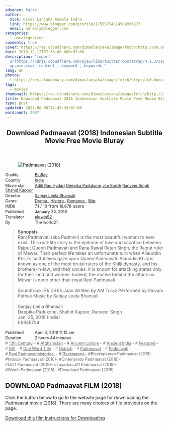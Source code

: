 ```yaml
---
adsense: false
author:
  nick: Dimas Lanjaka Kumala Indra
  link: https://www.blogger.com/profile/17555754514989936273
  email: noreply@blogger.com
categories:
  - uncategorized
comments: true
cover: https://res.cloudinary.com/dimaslanjaka/image/fetch/http://s0.dunia21.net/wp-content/uploads/2018/04/film-padmaavat-2018.jpg
date: 2018-12-12T07:38:00.000+07:00
description: "import
  urlhttps://cdnjs.cloudflare.com/ajax/libs/twitter-bootstrap/4.1.3/css/bootstr\
  ap.min.css; .content ,.keyword ,.keywords "
lang: en
photos:
  - https://res.cloudinary.com/dimaslanjaka/image/fetch/http://s0.dunia21.net/wp-content/uploads/2018/04/film-padmaavat-2018.jpg
tags:
  - movies
thumbnail: https://res.cloudinary.com/dimaslanjaka/image/fetch/http://s0.dunia21.net/wp-content/uploads/2018/04/film-padmaavat-2018.jpg
title: Download Padmaavat 2018 Indonesian Subtitle Movie Free Movie Bluray
type: post
updated: 2023-08-08T14:45:35+07:00
wordcount: 2907
---
```


<div>
  <style>
    @import url("https://cdnjs.cloudflare.com/ajax/libs/twitter-bootstrap/4.1.3/css/bootstrap.min.css");
    .content *,
    .keyword *,
    .keywords * {
      max-width: 100%;
    }
    .keywords h3 {
      margin-right: 15px;
      color: #666;
    }
    .keywords h3::before {
      content: "#";
    }
    .keywords h3::after {
      content: "-";
    }
    .content h3 {
      display: inline-block;
    }
    .keywords h3 {
      display: block;
    }
    .content-wrapper {
      position: relative;
    }
    .content-wrapper::before {
      background: -moz-linear-gradient(top, rgba(255, 255, 255, 0) 0, rgba(255, 255, 255, 1) 100%);
      background: -webkit-linear-gradient(top, rgba(255, 255, 255, 0) 0, rgba(255, 255, 255, 1) 100%);
      background: linear-gradient(to bottom, rgba(255, 255, 255, 0) 0, rgba(255, 255, 255, 1) 100%);
      /* filter: progid: DXImageTransform.Microsoft.gradient(startColorstr='#00ffffff', endColorstr='#ffffff', GradientType=0); */
      bottom: 0;
      left: 0;
      position: absolute;
      width: 100%;
      color: #fff;
      height: 50px; /*content: '';*/ /*z-index: 3*/
    }
    .keywords h3 a {
      color: #666;
    }
    .content {
      position: relative;
    }
    .content h2,
    .content h3 {
      font-style: normal;
      display: inline-block;
      font-weight: 400;
      margin: 0;
      padding: 0;
      font-size: 90%;
    }
    .content-media,
    .show-more {
      font-size: 80%;
    }
    .content h2 {
      width: 90px;
    }
    .content-poster {
      margin-bottom: 10px;
    }
  </style>
  <article class="post">
    <header class="post-header">
      <h1 for="title">
        <span class="notranslate">Download Padmaavat (2018) Indonesian Subtitle Movie Free Movie Bluray</span>
      </h1>
    </header>
    <div class="content-wrapper" id="movie-detail">
      <div class="row toggle-more">
        <div class="col-xs-2 content-poster">
          <figure>
            <img
              src="https://res.cloudinary.com/dimaslanjaka/image/fetch/http://s0.dunia21.net/wp-content/uploads/2018/04/film-padmaavat-2018.jpg"
              alt="Padmaavat (2018)"
              title="Watch Padmaavat (2018) Indonesian Subtitles Streaming Movie Free Download Online"
              class="img-thumbnail"
            />
          </figure>
        </div>
        <div class="col-xs-10 content">
          <div>
            <h2><span class="notranslate">Quality</span></h2>
            <h3>
              <span class="notranslate">
                <a
                  href="http://webmanajemen.com/search/?q=quality%20bluray"
                  title="List of the latest and most complete films on BluRay quality"
                >
                  BluRay
                </a>
              </span>
            </h3>
          </div>
          <div>
            <h2><span class="notranslate">Country</span></h2>
            <h3>
              <span class="notranslate">
                <a
                  href="http://webmanajemen.com/search/?q=country%20india"
                  title="List of the latest and most complete films made in India"
                >
                  India
                </a>
              </span>
            </h3>
          </div>
          <div>
            <h2><span class="notranslate">Movie star</span></h2>
            <h3>
              <span class="notranslate">
                <a href="http://webmanajemen.com/search/?q=artist%20aditi%20rao%20hydari">Aditi Rao Hydari</a>
              </span>
            </h3>
            <h3>
              <span class="notranslate">
                <a href="http://webmanajemen.com/search/?q=artist%20deepika%20padukone">Deepika Padukone</a>
              </span>
            </h3>
            <h3>
              <span class="notranslate">
                <a href="http://webmanajemen.com/search/?q=artist%20jim%20sarbh">Jim Sarbh</a>
              </span>
            </h3>
            <h3>
              <span class="notranslate">
                <a href="http://webmanajemen.com/search/?q=artist%20ranveer%20singh">Ranveer Singh</a>
              </span>
            </h3>
            <h3>
              <span class="notranslate">
                <a href="http://webmanajemen.com/search/?q=artist%20shahid%20kapoor">Shahid Kapoor</a>
              </span>
            </h3>
          </div>
          <div>
            <h2><span class="notranslate">Director</span></h2>
            <h3>
              <span class="notranslate">
                <a href="http://webmanajemen.com/search/?q=director%20sanjay%20leela%20bhansali">
                  Sanjay Leela Bhansali
                </a>
              </span>
            </h3>
          </div>
          <div>
            <h2><span class="notranslate">Genre</span></h2>
            <h3>
              <span class="notranslate">
                <a
                  href="http://webmanajemen.com/search/?q=genre%20drama"
                  title="List of the latest and most complete Genres films"
                >
                  Drama
                </a>
                ,
                <a
                  href="http://webmanajemen.com/search/?q=genre%20history"
                  title="List of the latest and most complete Genres films"
                >
                  History
                </a>
                ,
                <a
                  href="http://webmanajemen.com/search/?q=genre%20romance"
                  title="List of the latest and most complete Genres films"
                >
                  Romance
                </a>
                ,
                <a
                  href="http://webmanajemen.com/search/?q=genre%20war"
                  title="List of the latest and most complete Genres films"
                >
                  War
                </a>
              </span>
            </h3>
          </div>
          <div>
            <h2><span class="notranslate">IMDb</span></h2>
            <h3><span class="notranslate">7.1</span></h3>
            <span class="notranslate">/</span>
            <h3><span class="notranslate">10</span></h3>
            <span class="notranslate">from</span>
            <h3><span class="notranslate">16,678</span></h3>
            <span class="notranslate">users</span>
          </div>
          <div>
            <h2><span class="notranslate">Published</span></h2>
            <h3><span class="notranslate">January 25, 2018</span></h3>
          </div>
          <div>
            <h2><span class="notranslate">Translator</span></h2>
            <h3>
              <span class="notranslate">
                <a href="http://webmanajemen.com/search/?q=translator%20eldwin92">eldwin92</a>
              </span>
            </h3>
          </div>
          <div>
            <h2><span class="notranslate">By</span></h2>
            <h3><span class="notranslate">The world21</span></h3>
          </div>
          <blockquote>
            <span class="notranslate"><strong>Synopsis</strong></span>
            <br />
            <span class="notranslate">Rani Padmavati (aka Padmini) is the most beautiful woman to ever exist.</span>
            <span class="notranslate">
              This real-life story is the epitome of love and sacrifice between Rajput Queen Padmavati and Rana Rawal
              Ratan Singh, the Rajput ruler of Mewar.
            </span>
            <span class="notranslate">
              Their perfect life takes an unfortunate turn when Allauddin Khilji's lustful eyes gaze upon Queen
              Padmavati.
            </span>
            <span class="notranslate">
              Alauddin Khilji is known as one of the most brutal rulers of the Khilji dynasty, and his brothers-in-law,
              and their uncles.
            </span>
            <span class="notranslate">It is known for attacking states only for their land and women.</span>
            <span class="notranslate">
              Indeed, the motive behind the attack on Mewar is none other than royal Rani Padmavati.
            </span>
            <br />
            <br />
            <span class="notranslate">
              Soundtrack: Ek Dil Ek Jaan Written by AM Turaz Performed by Shivam Pathak Music by Sanjay Leela Bhansali
            </span>
            <br />
            <span><br /></span>
            <span class="notranslate"><span>Sanjay Leela Bhansali</span></span>
            <span><br /></span>
            <span class="notranslate"><span>Deepika Padukone, Shahid Kapoor, Ranveer Singh</span></span>
            <span><br /></span>
            <span class="notranslate"><span>Jan. 25, 2018 (India)</span></span>
            <span><br /></span>
            <span class="notranslate"><span>tt5935704</span></span>
          </blockquote>
          <div>
            <h2><span class="notranslate">Published</span></h2>
            <h3><span class="notranslate">April 3, 2018 11:15 am</span></h3>
          </div>
          <div>
            <h2><span class="notranslate">Duration</span></h2>
            <h3><span class="notranslate">2 hours 44 minutes</span></h3>
          </div>
          <div class="keywords">
            <h3>
              <span class="notranslate">
                <a href="http://webmanajemen.com/search/?q=tag%2013th%20century">13th Century</a>
              </span>
            </h3>
            <h3>
              <span class="notranslate">
                <a href="http://webmanajemen.com/search/?q=tag%20afghanistan">Afghanistan</a>
              </span>
            </h3>
            <h3>
              <span class="notranslate">
                <a href="http://webmanajemen.com/search/?q=tag%20ancient%20culture">Ancient culture</a>
              </span>
            </h3>
            <h3>
              <span class="notranslate">
                <a href="http://webmanajemen.com/search/?q=tag%20ancient%20india">Ancient India</a>
              </span>
            </h3>
            <h3>
              <span class="notranslate"><a href="http://webmanajemen.com/search/?q=tag%20featured">Featured</a></span>
            </h3>
            <h3>
              <span class="notranslate"><a href="http://webmanajemen.com/search/?q=tag%20gift">Gift</a></span>
            </h3>
            <h3>
              <span class="notranslate">
                <a href="http://webmanajemen.com/search/?q=tag%20one%20word%20title">One Word Title</a>
              </span>
            </h3>
            <h3>
              <span class="notranslate"><a href="http://webmanajemen.com/search/?q=tag%20ostrich">Ostrich</a></span>
            </h3>
            <h3>
              <span class="notranslate"><a href="http://webmanajemen.com/search/?q=tag%20padmaavat">Padmaavat</a></span>
            </h3>
            <h3>
              <span class="notranslate"><a href="http://webmanajemen.com/search/?q=tag%20padmavati">Padmavati</a></span>
            </h3>
            <h3>
              <span class="notranslate">
                <a href="http://webmanajemen.com/search/?q=tag%20rani%20padmavatihistorical">
                  Rani Padmavatihistorical
                </a>
              </span>
            </h3>
            <h3>
              <span class="notranslate">
                <a
                  href="http://webmanajemen.com/search/?q=tag%20%D0%BF%D0%B0%D0%B4%D0%BC%D0%B0%D0%B2%D0%B0%D1%82%D0%B8"
                >
                  Падмавати
                </a>
              </span>
            </h3>
            <h3><span class="notranslate">Bioskopkeren Padmaavat (2018)</span></h3>
            <h3><span class="notranslate">Indoxxi Padmaavat (2018)</span></h3>
            <h3><span class="notranslate">Cinemaindo Padmaavat (2018)</span></h3>
            <h3><span class="notranslate">Lk21 Padmaavat (2018)</span></h3>
            <h3><span class="notranslate">Layarkaca21 Padmaavat (2018)</span></h3>
            <h3><span class="notranslate">Watch Padmaavat (2018)</span></h3>
            <h3><span class="notranslate">Download Padmaavat (2018)</span></h3>
          </div>
        </div>
      </div>
    </div>
  </article>
  <div class="download-movie" id="download-movie">
    <h2><span class="notranslate">DOWNLOAD Padmaavat FILM (2018)</span></h2>
    <p>
      <span class="notranslate">
        Click the button below to go to the website page for downloading the Padmaavat movie (2018).
      </span>
      <span class="notranslate">There are many choices of file providers on the page.</span>
    </p>
    <a
      href="http://dl.layarkaca21.vip/get/padmaavat-2018"
      target="_blank"
      class="btn btn-success"
      rel="noopener noreferer nofollow"
    >
      <i class="fa-download"></i>
    </a>
    <span class="notranslate">
      <a
        href="http://dl.layarkaca21.vip/get/padmaavat-2018"
        target="_blank"
        class="btn btn-success"
        rel="noopener noreferer nofollow"
      >
        Download this film
      </a>
    </span>
    <a
      href="http://webmanajemen.com/search/?q=petunjuk%20cara%20download%20film"
      target="_blank"
      class="btn btn-default"
    >
      <i class="fa-info-circled"></i>
    </a>
    <span class="notranslate">
      <a
        href="http://webmanajemen.com/search/?q=petunjuk%20cara%20download%20film"
        target="_blank"
        class="btn btn-default"
      >
        Instructions for Downloading
      </a>
    </span>
  </div>
</div>
